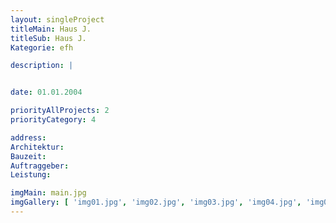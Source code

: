 ```yaml
---
layout: singleProject
titleMain: Haus J.
titleSub: Haus J.
Kategorie: efh

description: |


date: 01.01.2004

priorityAllProjects: 2
priorityCategory: 4

address:
Architektur:
Bauzeit:
Auftraggeber:
Leistung:

imgMain: main.jpg
imgGallery: [ 'img01.jpg', 'img02.jpg', 'img03.jpg', 'img04.jpg', 'img05.jpg']
---
```

